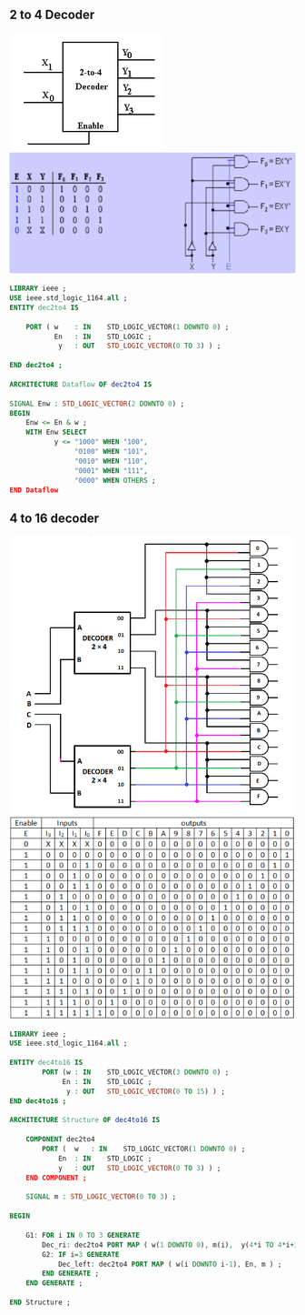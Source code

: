
## 2 to 4 Decoder
![Pasted image 20241113110909.png](../images/Pasted%20image%2020241113110909.png)
![Pasted image 20241113111309.png](../images/Pasted%20image%2020241113111309.png)
```vhdl
LIBRARY ieee ;
USE ieee.std_logic_1164.all ;
ENTITY dec2to4 IS

    PORT ( w    : IN    STD_LOGIC_VECTOR(1 DOWNTO 0) ;
           En   : IN    STD_LOGIC ;
            y   : OUT   STD_LOGIC_VECTOR(0 TO 3) ) ;

END dec2to4 ;

ARCHITECTURE Dataflow OF dec2to4 IS

SIGNAL Enw : STD_LOGIC_VECTOR(2 DOWNTO 0) ;
BEGIN
    Enw <= En & w ;
    WITH Enw SELECT
           y <= "1000" WHEN "100",
                "0100" WHEN "101",
                "0010" WHEN "110",
                "0001" WHEN "111",
                "0000" WHEN OTHERS ;
END Dataflow
```

## 4 to 16 decoder
![Pasted image 20241113111633.png](../images/Pasted%20image%2020241113111633.png)
![Pasted image 20241113111711.png](../images/Pasted%20image%2020241113111711.png)
```vhdl
LIBRARY ieee ;
USE ieee.std_logic_1164.all ;

ENTITY dec4to16 IS
        PORT (w : IN    STD_LOGIC_VECTOR(3 DOWNTO 0) ;
             En : IN    STD_LOGIC ;
              y : OUT   STD_LOGIC_VECTOR(0 TO 15) ) ;
END dec4to16 ;

ARCHITECTURE Structure OF dec4to16 IS  

    COMPONENT dec2to4
        PORT (  w   : IN    STD_LOGIC_VECTOR(1 DOWNTO 0) ;
            En  : IN    STD_LOGIC ;
            y   : OUT   STD_LOGIC_VECTOR(0 TO 3) ) ;
    END COMPONENT ;

    SIGNAL m : STD_LOGIC_VECTOR(0 TO 3) ;

BEGIN

    G1: FOR i IN 0 TO 3 GENERATE
        Dec_ri: dec2to4 PORT MAP ( w(1 DOWNTO 0), m(i),  y(4*i TO 4*i+3)  );
        G2: IF i=3 GENERATE
            Dec_left: dec2to4 PORT MAP ( w(i DOWNTO i-1), En, m ) ;
        END GENERATE ;
    END GENERATE ;

END Structure ;
```
